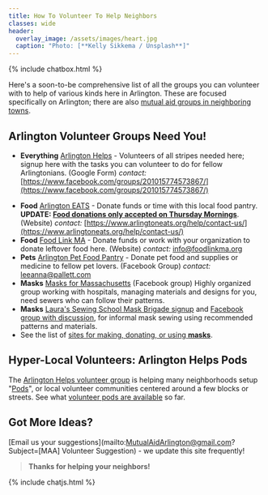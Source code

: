 ```yaml
---
title: How To Volunteer To Help Neighbors
classes: wide
header:
  overlay_image: /assets/images/heart.jpg
  caption: "Photo: [**Kelly Sikkema / Unsplash**]"
---
```


{% include chatbox.html %}

Here's a soon-to-be comprehensive list of all the groups you can volunteer with to help of various kinds here in Arlington.  These are focused specifically on Arlington; there are also [mutual aid groups in neighboring towns](/local).

## Arlington Volunteer Groups Need You!

- **Everything** [Arlington Helps](https://docs.google.com/forms/d/e/1FAIpQLSfmpJqTK6_63qXzLjmEdd-5zfD1ebMXUSxt4kWJsCyQPKNriw/viewform?fbclid=IwAR1_csE9LjTpJnubYJIaHiSl4wY_u8FrBKIwhb_vG5wWMtIHZQ-MkcOSPfM) - Volunteers of all stripes needed here; signup here with the tasks you can volunteer to do for fellow Arlingtonians. (Google Form) *contact:* [https://www.facebook.com/groups/201015774573867/](https://www.facebook.com/groups/201015774573867/)

<a id="food"></a>

- **Food** [Arlington EATS](https://www.arlingtoneats.org/) - Donate funds or time with this local food pantry.  **UPDATE: [Food donations only accepted on Thursday Mornings](https://www.arlingtoneats.org/help/donate-food/)**. (Website) *contact:* [https://www.arlingtoneats.org/help/contact-us/](https://www.arlingtoneats.org/help/contact-us/)
- **Food** [Food Link MA](https://www.foodlinkma.org/) - Donate funds or work with your organization to donate leftover food here. (Website) *contact:* [info@foodlinkma.org](mailto:info@foodlinkma.org)
- **Pets** [Arlington Pet Food Pantry](https://www.facebook.com/Arlington-Pet-Food-Pantry-102579731353594/) - Donate pet food and supplies or medicine to fellow pet lovers. (Facebook Group) *contact:* [leeanna@pallett.com](mailto:leeanna@pallett.com)
- **Masks** [Masks for Massachusetts](https://www.facebook.com/Masks-for-Massachusetts-101109764870425) (Facebook group) Highly organized group working with hospitals, managing materials and designs for you, need sewers who can follow their patterns.
- **Masks** [Laura's Sewing School Mask Brigade signup](https://forms.gle/qDnApN96vEpX94Ru6) and [Facebook group with discussion](https://www.facebook.com/lrn2sew/), for informal mask sewing using recommended patterns and materials.
- See the list of [sites for making, donating, or using **masks**](/masks).

## Hyper-Local Volunteers: Arlington Helps Pods

The [Arlington Helps volunteer group](https://www.arlingtonhelps.org/) is helping many neighborhoods setup "[Pods](https://www.arlingtonhelps.org/pods)", or local volunteer communities centered around a few blocks or streets.  See what [volunteer pods are available](/pods) so far.


## Got More Ideas?

[Email us your suggestions](mailto:MutualAidArlington@gmail.com?Subject=[MAA] Volunteer Suggestion) - we update this site frequently!

> **Thanks for helping your neighbors!** <span style="color: #cc0000"><i class="fa fa-hands-helping"></i></span>

{% include chatjs.html %}